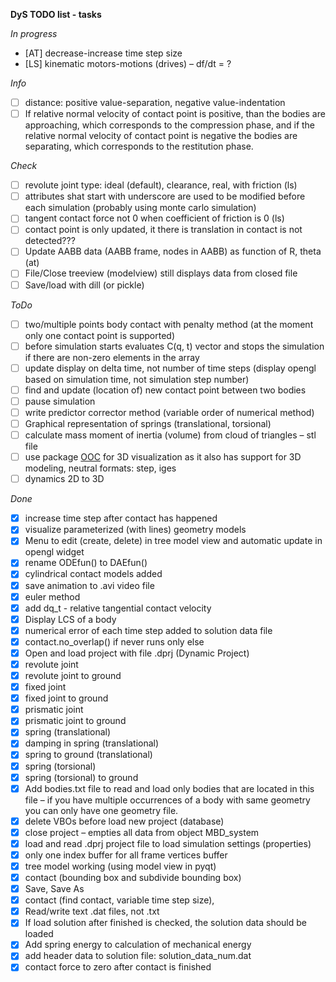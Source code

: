 **DyS TODO list - tasks**

*In progress*

- [AT] decrease-increase time step size 
- [LS] kinematic motors-motions (drives) – df/dt = ?

*Info*

- [ ] distance: positive value-separation, negative value-indentation
- [ ] If relative normal velocity of contact point is positive, than the bodies are approaching, which
corresponds to the compression phase, and if the relative normal velocity of contact point is
negative the bodies are separating, which corresponds to the restitution phase.

*Check* 

- [ ] revolute joint type: ideal (default), clearance, real, with friction (ls)
- [ ] attributes shat start with underscore are used to be modified before each simulation (probably using monte carlo simulation)
- [ ] tangent contact force not 0 when coefficient of friction is 0 (ls)
- [ ] contact point is only updated, it there is translation in contact is not detected???
- [ ] Update AABB data (AABB frame, nodes in AABB) as function of R, theta (at)
- [ ] File/Close treeview (modelview) still displays data from closed file
- [ ] Save/load with dill (or pickle)

*ToDo*

- [ ] two/multiple points body contact with penalty method (at the moment only one contact point is supported)
- [ ] before simulation starts evaluates C(q, t) vector and stops the simulation if there are non-zero elements in the array
- [ ] update display on delta time, not number of time steps (display opengl based on simulation time, not simulation step number)
- [ ] find and update (location of) new contact point between two bodies
- [ ] pause simulation
- [ ] write predictor corrector method (variable order of numerical method)
- [ ] Graphical representation of springs (translational, torsional)
- [ ] calculate mass moment of inertia (volume) from cloud of triangles – stl file
- [ ] use package [OOC](http://www.pythonocc.org/) for 3D visualization as it also has support for 3D modeling, neutral formats: step, iges
- [ ] dynamics 2D to 3D

*Done*

- [x] increase time step after contact has happened
- [x] visualize parameterized (with lines) geometry models
- [x] Menu to edit (create, delete) in tree model view and automatic update in opengl widget
- [x] rename ODEfun() to DAEfun()
- [x] cylindrical contact models added
- [x] save animation to .avi video file
- [x] euler method
- [x] add dq_t - relative tangential contact velocity
- [x] Display LCS of a body
- [x] numerical error of each time step added to solution data file
- [x] contact.no_overlap() if never runs only else
- [x] Open and load project with file .dprj (Dynamic Project)
- [x] revolute joint
- [x] revolute joint to ground
- [x] fixed joint
- [x] fixed joint to ground
- [x] prismatic joint
- [x] prismatic joint to ground
- [x] spring (translational)
- [x] damping in spring (translational)
- [x] spring to ground (translational)
- [x] spring (torsional)
- [x] spring (torsional) to ground
- [x] Add bodies.txt file to read and load only bodies that are located in this file – if you have multiple occurrences of a body with same geometry you can only have one geometry file.
- [x] delete VBOs before load new project (database)
- [x] close project – empties all data from object MBD_system
- [x] load and read .dprj project file to load simulation settings (properties)
- [x] only one index buffer for all frame vertices buffer
- [x] tree model working (using model view in pyqt)
- [x] contact (bounding box and subdivide bounding box)
- [x] Save, Save As
- [x] contact (find contact, variable time step size),
- [x] Read/write text .dat files, not .txt
- [x] If load solution after finished is checked, the solution data should be loaded
- [x] Add spring energy to calculation of mechanical energy
- [x] add header data to solution file: solution_data_num.dat
- [x] contact force to zero after contact is finished
